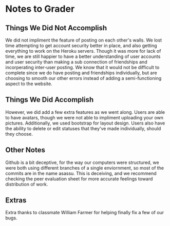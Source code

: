 Notes to Grader
===============

Things We Did Not Accomplish
----------------------------
We did not impliment the feature of posting on each other's walls. We lost time attempting to get account security better in place, and also getting everything to work on the Heroku servers. Though it was more for lack of time, we are still happier to have a better understanding of user accounts and user security than making a sub connection of friendships and incorperating inter-user posting. We know that it would not be difficult to complete since we do have posting and friendships individually, but are choosing to smooth our other errors instead of adding a semi-functioning aspect to the website.

Things We Did Accomplish
-------------------------
However, we did add a few extra features as we went along. Users are able to have avatars, though we were not able to impliment uploading your own pictures. Additionally, we used bootstrap for layout design. Users also have the ability to delete or edit statuses that they've made individually, should they choose.

Other Notes
-----------
Github is a bit deceptive, for the way our computers were structured, we were both using different branches of a single enviornment, so most of the commits are in the name asassu. This is deceiving, and we recommend checking the peer evaluation sheet for more accurate feelings toward distribution of work.

Extras
-------
Extra thanks to classmate William Farmer for helping finally fix a few of our bugs.
